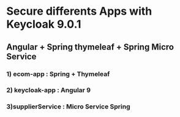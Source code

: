 # Secure differents Apps with Keycloak 9.0.1
## Angular + Spring thymeleaf + Spring Micro Service

### 1) ecom-app :  Spring + Thymeleaf

 
### 2) keycloak-app :   Angular 9


### 3)supplierService : Micro Service Spring
  
